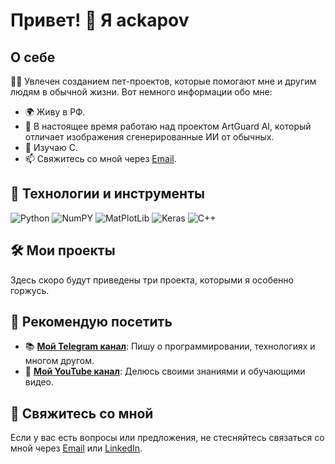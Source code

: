 # Привет! 👋 Я ackapov

## О себе

👨‍💻 Увлечен созданием пет-проектов, которые помогают мне и другим людям в обычной жизни. Вот немного информации обо мне:

- 🌍 Живу в РФ.
- 🔭 В настоящее время работаю над проектом ArtGuard AI, который отличает изображения сгенерированные ИИ от обычных.
- 🌱 Изучаю C.
- 📫 Свяжитесь со мной через [Email](mailto:askarovw@yandex.ru).

## 🔧 Технологии и инструменты

![Python](https://img.shields.io/badge/-Python-333?style=flat&logo=python)
![NumPY](https://img.shields.io/badge/-NumPY-333?style=flat&logo=numpy)
![MatPlotLib](https://img.shields.io/badge/-MatPlotLib-333?style=flat&logo=matplotlib)
![Keras](https://img.shields.io/badge/-Keras-333?style=flat&logo=keras)
![C++](https://img.shields.io/badge/-C-333?style=flat&logo=c)

## 🛠️ Мои проекты

Здесь скоро будут приведены три проекта, которыми я особенно горжусь.

## 🌟 Рекомендую посетить

- 📚 [**Мой Telegram канал**](https://t.me/koderskaya_ackapova): Пишу о программировании, технологиях и многом другом.
- 🎥 [**Мой YouTube канал**](https://www.youtube.com/@ackapov): Делюсь своими знаниями и обучающими видео.

## 💬 Свяжитесь со мной

Если у вас есть вопросы или предложения, не стесняйтесь связаться со мной через [Email](mailto:askarovw@yandex.ru) или [LinkedIn](https://www.linkedin.com/in/yourprofile/).
